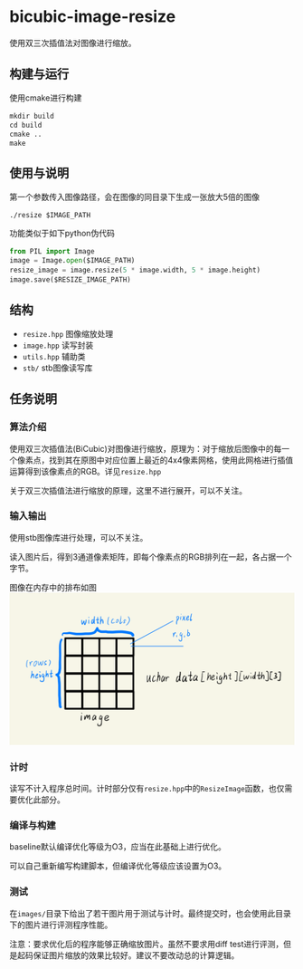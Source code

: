 # bicubic-image-resize

使用双三次插值法对图像进行缩放。

## 构建与运行

使用cmake进行构建
```shell
mkdir build
cd build
cmake ..
make
```
## 使用与说明


第一个参数传入图像路径，会在图像的同目录下生成一张放大5倍的图像

```shell
./resize $IMAGE_PATH
```


功能类似于如下python伪代码
```python
from PIL import Image
image = Image.open($IMAGE_PATH)
resize_image = image.resize(5 * image.width, 5 * image.height)
image.save($RESIZE_IMAGE_PATH)

```


## 结构

- `resize.hpp` 图像缩放处理
- `image.hpp` 读写封装
- `utils.hpp` 辅助类
- `stb/` stb图像读写库

## 任务说明

### 算法介绍

使用双三次插值法(BiCubic)对图像进行缩放，原理为：对于缩放后图像中的每一个像素点，找到其在原图中对应位置上最近的4x4像素网格，使用此网格进行插值运算得到该像素点的RGB。详见`resize.hpp`

关于双三次插值法进行缩放的原理，这里不进行展开，可以不关注。

### 输入输出

使用stb图像库进行处理，可以不关注。

读入图片后，得到3通道像素矩阵，即每个像素点的RGB排列在一起，各占据一个字节。

图像在内存中的排布如图
![RBGImage](./docs/image.png)

### 计时

读写不计入程序总时间。计时部分仅有`resize.hpp`中的`ResizeImage`函数，也仅需要优化此部分。

### 编译与构建

baseline默认编译优化等级为O3，应当在此基础上进行优化。

可以自己重新编写构建脚本，但编译优化等级应该设置为O3。

### 测试

在`images/`目录下给出了若干图片用于测试与计时。最终提交时，也会使用此目录下的图片进行评测程序性能。

注意：要求优化后的程序能够正确缩放图片。虽然不要求用diff test进行评测，但是起码保证图片缩放的效果比较好。建议不要改动总的计算逻辑。

